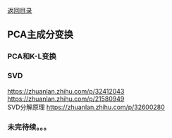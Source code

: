 [返回目录](/catalogue.md)
## PCA主成分变换
### PCA和K-L变换
### SVD
https://zhuanlan.zhihu.com/p/32412043  
https://zhuanlan.zhihu.com/p/21580949  
SVD分解原理 https://zhuanlan.zhihu.com/p/32600280 
### 未完待续。。。 
